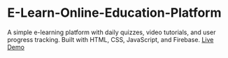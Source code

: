 # E-Learn-Online-Education-Platform
A simple e-learning platform with daily quizzes, video tutorials, and user progress tracking. Built with HTML, CSS, JavaScript, and Firebase. [Live Demo](https://e-learn-e29ad.web.app/)
